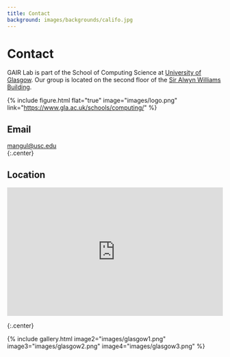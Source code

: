 ```yaml
---
title: Contact
background: images/backgrounds/califo.jpg
---
```


# <i class="fas fa-envelope"></i>Contact

GAIR Lab is part of the School of Computing Science at [University of Glasgow](https://www.gla.ac.uk/).
Our group is located on the second floor of the [Sir Alwyn Williams Building](https://www.google.com/maps?ll=55.873936,-4.290913&z=16&t=h&hl=en&gl=US&mapclient=embed&q=Sir+Alwyn+Williams+Building+Glasgow+G12+8QN).

{%
  include figure.html
  flat="true"
  image="images/logo.png"
  link="https://www.gla.ac.uk/schools/computing/"
%}

## <i class="fas fa-envelope fa-sm"></i>Email

[mangul@usc.edu](joemon.jose@glasgow.ac.uk)  
{:.center}

## <i class="fas fa-map-marked fa-sm"></i>Location

<div align="center"> 
  <iframe src="https://www.google.com/maps?ll=55.873936,-4.290913&z=16&t=h&hl=en&gl=US&mapclient=embed&q=Sir+Alwyn+Williams+Building+Glasgow+G12+8QN" 
  width="100%" 
  height="300" 
  style="border:0;" 
  allowfullscreen="" 
  loading="lazy" 
  referrerpolicy="no-referrer-when-downgrade">
  </iframe> 
</div>

{:.center}
<!-- 
[<i class="fas fa-external-link-alt"></i> on Google Maps](https://www.google.com/maps/search/1540+Alcazar+Street,+CHP+236-D,+Los+Angeles,+CA+90089/@34.0632125,-118.2066798,705m/data=!3m2!1e3!4b1?entry=ttu) -->

{%
  include gallery.html
  image2="images/glasgow1.png"
  image3="images/glasgow2.png"
  image4="images/glasgow3.png"
%}
<!-- 
To navigate to GAIR Lab, input the address "[1540 Alcazar Street, CHP 236-D, Los Angeles, CA 90089](https://www.google.com/maps/place/1540+Alcazar+St+d,+Los+Angeles,+CA+90089,+USA/@34.0632245,-118.2225589,2819m/data=!3m2!1e3!4b1!4m9!1m2!2m1!1s1540+Alcazar+Street,+CHP+236-D,+Los+Angeles,+CA+90089!3m5!1s0x80c2c5d8c664f759:0x5e62519437113819!8m2!3d34.0632081!4d-118.2041049!15sCjUxNTQwIEFsY2F6YXIgU3RyZWV0LCBDSFAgMjM2LUQsIExvcyBBbmdlbGVzLCBDQSA5MDA4OZIBEGNvbXBvdW5kX3NlY3Rpb27gAQA?entry=ttu)" into Google Maps. Please note that there are **two entrances** to the building. You can refer to the pictures of **Entrance 1** and **Entrance 2** for visual guidance, and their locations are marked on the provided map.

Upon entering the building, proceed to the **second floor** of the Center for the Health Professions Building. Mangul Lab is located in room **CHP 236-D** on the **second floor**.

## <i class="fas fa-car"></i>Parking

There are abundant parking options available. You have the choice of selecting metered parking nearby or opting for free parking in the residential area, a mere 10-minute walk away, which usually provides ample space. Moreover, you can make use of [SpotAngels](https://www.spotangels.com/), a service that offers both paid and free parking options. Below, you'll find a map from SpotAngels with some recommended spots highlighted.

{%
  include figure.html
  flat="true"
  image="images/contact/Mangul-Lab-Parking.png"
  width="100%" height="100%"
%}

 -->
